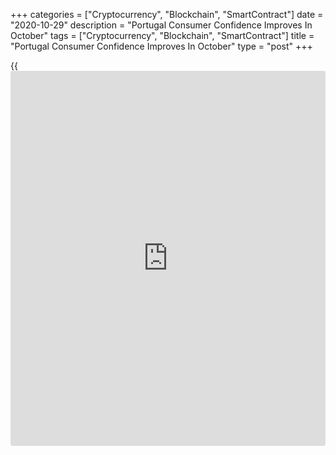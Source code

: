 +++
categories = ["Cryptocurrency", "Blockchain", "SmartContract"]
date = "2020-10-29"
description = "Portugal Consumer Confidence Improves In October"
tags = ["Cryptocurrency", "Blockchain", "SmartContract"]
title = "Portugal Consumer Confidence Improves In October"
type = "post"
+++

{{<iframe id="large-banner" src="https://www.bounty.group/#slide=28.0" width="100%" height="600" scrolling="no" style="border: 0px solid rgb(216, 221, 230); border-radius: 3px;">}}

Portugal's consumer confidence improved in October, survey data from
Statistics Portugal showed on Thursday.

The consumer confidence indicator rose to -24.6 in October from -26.6 in
September. This was the highest since March.

The manufacturing confidence index rose to -14.0 in October from -15.3
in the previous month.

The construction sector morale rose to -10.7 from -12.0 in the prior
month.

The index reflecting the morale in the trade sector improved to -4.8 in
October and the confidence measure in the services sector rose to -14.2.

The three months moving average consumer confidence rose to -25.5 in
October from -26.3 in September.

The economic climate indicator was zero in October from -0.5 in the
preceding month.

For comments and feedback [contact](https://www.playgroundfx.com/contact/): editorial@rtt[news](https://www.letsplayfx.com/blog/forex-news-website/).com

[Economic News][1]

 **What parts of the world are seeing the best (and worst) economic
performances lately? Click[here][2] to check out our [Econ Scorecard][2]
and find out! See up-to-the-moment [ranking](https://www.playgroundfx.com/blog/crypto-exchange-ranking/)s for the best and worst
performers in [GDP][3], [unemployment rate][4], [inflation][5] and much
more.**

   1. www.rtt[news](https://www.letsplayfx.com/blog/forex-news-website/).com/Content/EconomicNews.aspx
   2. www.rtt[news](https://www.letsplayfx.com/blog/forex-news-website/).com/economic-scorecard/world-rank/PPI/highest-performance.aspx
   3. www.rtt[news](https://www.letsplayfx.com/blog/forex-news-website/).com/economic-scorecard/world-rank/GDP/highest-performance.aspx
   4. www.rtt[news](https://www.letsplayfx.com/blog/forex-news-website/).com/economic-scorecard/world-rank/unemployment-rate/lowest-performance.aspx
   5. www.rtt[news](https://www.letsplayfx.com/blog/forex-news-website/).com/economic-scorecard/world-rank/CPI/highest-performance.aspx